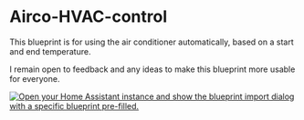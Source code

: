 # Airco-HVAC-control

This blueprint is for using the air conditioner automatically, based on a start and end temperature.

I remain open to feedback and any ideas to make this blueprint more usable for everyone.

[![Open your Home Assistant instance and show the blueprint import dialog with a specific blueprint pre-filled.](https://my.home-assistant.io/badges/blueprint_import.svg)](https://github.com/OoM-JaN/Airco-HVAC-control/blob/main/HVAC%20airco%20control.yaml)
